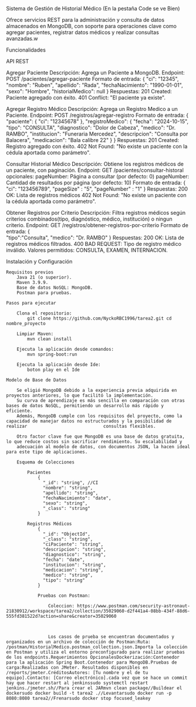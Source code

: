 Sistema de Gestión de Historial Médico (En la pestaña Code se ve Bien)

Ofrece servicios REST para la administración y consulta de datos almacenados en MongoDB, con soporte para operaciones clave como agregar pacientes, registrar datos médicos y realizar consultas avanzadas.w

Funcionalidades

API REST

Agregar Paciente
    Descripción: Agrega un Paciente a MongoDB.
    Endpoint: POST /pacientes/agregar-paciente
    Formato de entrada:
        {
        "ci": "12345",
        "nombre": "Ruben",
        "apellido": "Rada",
        "fechaNacimiento": "1990-01-01",
        "sexo": "Hombre",
        "historialMedico": null
        }
    Respuestas:
        201 Created: Paciente agregado con éxito.
        401 Conflict: "El paciente ya existe".

Agregar Registro Médico
    Descripción: Agrega un Registro Medico a un Paciente.
    Endpoint: POST /registros/agregar-registro
    Formato de entrada:
        {
            "paciente": {
            "ci": "12345678"
            },
            "registroMedico": {
                "fecha": "2024-10-15",
                "tipo": "CONSULTA",
                "diagnostico": "Dolor de Cabeza",
                "medico": "Dr. RAMBO",
                "institucion": "Funeraria Mercedez",
                "descripcion": "Consulta por Balacera",
                "medicacion": "Bala calibre 22"
            }
        }
    Respuestas:
        201 Created: Registro agregado con éxito.
        402 Not Found: "No existe un paciente con la cédula aportada como parámetro".
    
Consultar Historial Médico
    Descripción: Obtiene los registros médicos de un paciente, con paginación.
    Endpoint: GET /pacientes/consultar-historal 
    opcionales: pageNumber: Página a consultar (por defecto: 0)
                pageNumber: Cantidad de resultados por página (por defecto: 10)
    Formato de entrada:
        {
            "ci": "123456789",
            "pageSize" : "5",
            "pageNumber" : "1"
        }
    Respuestas:
        200 OK: Lista de registros médicos
        402 Not Found: "No existe un paciente con la cédula aportada como parámetro".
    
Obtener Registros por Criterio
    Descripción: Filtra registros médicos según criterios combinados(tipo, diagnóstico, médico, institución) o ningun criterio.
    Endpoint: GET /registros/obtener-registros-por-criterio
    Formato de entrada:
        {   
            "tipo":"Consulta",
            "medico": "Dr. RAMBO"
        }
    Respuestas:
        200 OK: Lista de registros médicos filtrados.
        400 BAD REQUEST: Tipo de registro médico inválido. Valores permitidos: CONSULTA, EXAMEN, INTERNACION.
        
Instalación y Configuración

    Requisitos previos
        Java 21 (o superior).
        Maven 3.9.9.
        Base de datos NoSQL: MongoDB.
        Postman para pruebas.
        
    Pasos para ejecutar
    
        Clona el repositorio:
            git clone https://github.com/NyckoRBC1996/tarea2.git cd nombre_proyecto

        Limpiar Maven:
            mvn clean install
        
        Ejecuta la aplicación desde comandos:
            mvn spring-boot:run

        Ejecuta la aplicación desde Ide:
            boton play en el Ide
        
    Modelo de Base de Datos
        
        Se eligió MongoDB debido a la experiencia previa adquirida en proyectos anteriores, lo que facilitó la implementación.
        Su curva de aprendizaje es más sencilla en comparación con otras bases de datos NoSQL, permitiendo un desarrollo más rápido y eficiente. 
        Además, MongoDB cumple con los requisitos del proyecto, como la capacidad de manejar datos no estructurados y la posibilidad de realizar                             consultas flexibles.

        Otro factor clave fue que MongoDB es una base de datos gratuita, lo que reduce costos sin sacrificar rendimiento. Su escalabilidad y 
        adecuación al modelo de datos, con documentos JSON, la hacen ideal para este tipo de aplicaciones.
        
        Esquema de Colecciones
        
            Pacientes
                {
                  "_id": "string", //CI
                  "nombre": "string",
                  "apellido": "string",
                  "fechaNacimiento": "date",
                  "sexo": "string",
                  "_class": "string"
                }
                
            Registros Médicos
                {
                  "_id": "ObjectId",
                  "_class": "string",
                  "ciPaciente": "string",
                  "descripcion": "string",
                  "diagnostico": "string",
                  "fecha": "date",
                  "institucion": "string",
                  "medicacion": "string",
                  "medico": "string",
                  "tipo": "string"
                }
                
                Pruebas con Postman:
                
                    Coleccion: https://www.postman.com/security-astronaut-21830912/workspace/tarea2/collection/35029060-d2f441a4-08bb-434f-88d6-555fd381522d?action=share&creator=35029060

                    
                    
                    Los casos de prueba se encuentran documentados y organizados en un archivo de colección de Postman:Ruta: /postman/HistorialMedico.postman_collection.json.Importa la colección en Postman y utiliza el entorno preconfigurado para realizar pruebas de los endpoints.Requerimientos OpcionalesDockerización:Contenedor para la aplicación Spring Boot.Contenedor para MongoDB.Pruebas de carga:Realizadas con JMeter. Resultados disponibles en /reports/jmeter.CréditosAutores: [Tu nombre y el de tu equipo].Contacto: [Correo electrónico].cada vez que se hace un commit hay que hacer restart al jenkinssudo systemctl restart jenkins./jmeter.sh//Para crear el JARmvn clean package//Buildear el dockersudo docker build -t tarea2 .//Levantarsudo docker run -p 8080:8080 tarea2//Frenarsudo docker stop focused_leakey
